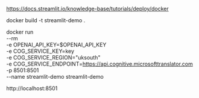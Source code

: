 https://docs.streamlit.io/knowledge-base/tutorials/deploy/docker

docker build -t streamlit-demo .

docker run \
  --rm \
  -e OPENAI_API_KEY=$OPENAI_API_KEY \
  -e COG_SERVICE_KEY=key \
  -e COG_SERVICE_REGION="uksouth" \
  -e COG_SERVICE_ENDPOINT=https://api.cognitive.microsofttranslator.com \
  -p 8501:8501 \
  --name streamlit-demo streamlit-demo

http://localhost:8501

